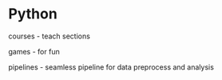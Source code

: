 # Python
courses - teach sections

games - for fun

pipelines - seamless pipeline for data preprocess and analysis

